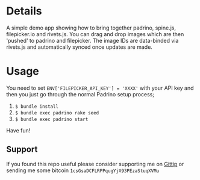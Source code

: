 # Details

A simple demo app showing how to bring together padrino, spine.js, filepicker.io and rivets.js. 
You can drag and drop images which are then 'pushed' to padrino and filepicker. 
The image IDs are data-binded via rivets.js and automatically synced once updates are made.

# Usage

You need to set `ENV['FILEPICKER_API_KEY'] = 'XXXX'` with your API key and then you just go through the normal Padrino setup process;

1. `$ bundle install` 
2. `$ bundle exec padrino rake seed`
3. `$ bundle exec padrino start`

Have fun!

## Support

If you found this repo useful please consider supporting me on [Gittip](https://www.gittip.com/k2052) or sending me some
bitcoin `1csGsaDCFLRPPqugYjX93PEzaStuqXVMu`
